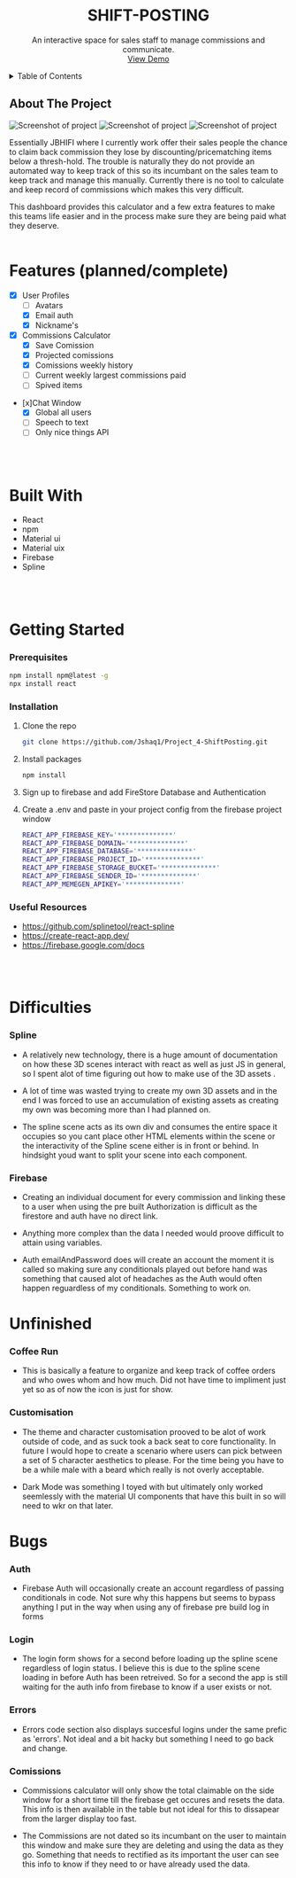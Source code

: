 <div align="center">

  <h1 align="center">SHIFT-POSTING</h1>

  <p align="center">
    An interactive space for sales staff to manage commissions and communicate.
    <br />
    <a href="https://jshaq1.github.io/Project_4-ShiftPosting/undefined">View Demo</a>
    <br/>
  </p>
</div>

<details>
  <summary>Table of Contents</summary>
  <ol>
    <li>
      <a href="#about-the-project">About The Project</a>
      <ul>
        <li><a href="#features">Features</a></li>
        <li><a href="#built-with">Built With</a></li>
      </ul>
    </li>
    <li>
      <a href="#getting-started">Getting Started</a>
      <ul>
        <li><a href="#prerequisites">Prerequisites</a></li>
        <li><a href="#installation">Installation</a></li>
        <li><a href="#useful resources">Useful Resources</a></li>
      </ul>
    </li>
    <li><a href="#usage">Usage</a></li>
  </ol>
</details>

## About The Project

![Screenshot of project](./shiftposting/public/Screenshot%202023-03-03%20at%206.16.51%20pm.PNG?raw=true"HUE")
![Screenshot of project](./shiftposting/public/Screenshot%202023-03-03%20at%206.17.29%20pm.PNG?raw=true"HUE")
![Screenshot of project](./shiftposting/public/Screenshot%202023-03-03%20at%206.17.15%20pm.PNG?raw=true"HUE")

Essentially JBHIFI where I currently work offer their sales people the chance to claim back commission they lose by discounting/pricematching items below a thresh-hold. The trouble is naturally they do not provide an automated way to keep track of this so its incumbant on the sales team to keep track and manage this manually. Currently there is no tool to calculate and keep record of commissions which makes this very difficult. 

This dashboard provides this calculator and a few extra features to make this teams life easier and in the process make sure they are being paid what they deserve. 
<br/>
<br/>
# Features (planned/complete)
 - [x] User Profiles 
    - [ ] Avatars
    - [x] Email auth
    - [x] Nickname's

 - [x] Commissions Calculator
    - [x] Save Comission
    - [x] Projected comissions
    - [x] Comissions weekly history
    - [ ] Current weekly largest commissions paid
    - [ ] Spived items
    
- [x]Chat Window
    - [x] Global all users 
    - [ ] Speech to text 
    - [ ] Only nice things API
<br/>
<br/>

# Built With

- React 
- npm 
- Material ui 
- Material uix 
- Firebase 
- Spline 

<br/>
<br/>

#  Getting Started

### Prerequisites

 ```sh
 npm install npm@latest -g
 npx install react
 ```

 ### Installation
 1. Clone the repo
    ```sh
    git clone https://github.com/Jshaq1/Project_4-ShiftPosting.git
    ```

 2. Install packages
    ```sh
    npm install
    ```

3. Sign up to firebase and add FireStore Database and Authentication 
4. Create a .env and paste in your project config from the firebase project window
    ```sh
    REACT_APP_FIREBASE_KEY='**************'
    REACT_APP_FIREBASE_DOMAIN='**************'
    REACT_APP_FIREBASE_DATABASE='**************'
    REACT_APP_FIREBASE_PROJECT_ID='**************'
    REACT_APP_FIREBASE_STORAGE_BUCKET='**************'
    REACT_APP_FIREBASE_SENDER_ID='**************'
    REACT_APP_MEMEGEN_APIKEY='**************'
    ```

### Useful Resources 
- https://github.com/splinetool/react-spline
- https://create-react-app.dev/
- https://firebase.google.com/docs
    

<br/><br/>
# Difficulties

### Spline 
 - A relatively new technology, there is a huge amount of documentation on how these 3D scenes interact with react as well as just JS in general, so I spent alot of time figuring out how to make use of the 3D assets . 

 - A lot of time was wasted trying to create my own 3D assets and in the end I was forced to use an accumulation of existing assets as creating my own was becoming more than I had planned on. 

 - The spline scene acts as its own div and consumes the entire space it occupies so you cant place other HTML elements within the scene or the interactivity of the Spline scene either is in front or behind. In hindsight youd want to split your scene into each component. 

 ### Firebase 
 - Creating an individual document for every commission and linking these to a user when using the pre built Authorization is difficult as the firestore and auth have no direct link. 

 - Anything more complex than the data I needed would proove difficult to attain using variables. 

 - Auth emailAndPassword does will create an account the moment it is called so making sure any conditionals played out before hand was something that caused alot of headaches as the Auth would often happen reguardless of my conditionals. Something to work on. 


# Unfinished 

### Coffee Run 
- This is basically a feature to organize and keep track of coffee orders and who owes whom and how much. Did not have time to impliment just yet so as of now the icon is just for show. 

### Customisation
- The theme and character customisation prooved to be alot of work outside of code, and as suck took a back seat to core functionality. In future I would hope to create a scenario where users can pick between a set of 5 character aesthetics to please. For the time being you have to be a while male with a beard which really is not overly acceptable. 

- Dark Mode was something I toyed with but ultimately only worked seemlessly with the material UI components that have this built in so will need to wkr on that later. 


 # Bugs
 
 ### Auth
 - Firebase Auth will occasionally create an account regardless of passing conditionals in code. Not sure why this happens but seems to bypass anything I put in the way when using any of firebase pre build log in forms 

### Login
- The login form shows for a second before loading up the spline scene regardless of login status. I believe this is due to the spline scene loading in before Auth has been retreived. So for a second the app is still waiting for the auth info from firebase to know if a user exists or not. 

### Errors 
- Errors code section also displays succesful logins under the same prefic as 'errors'. Not ideal and a bit hacky but something I need to go back and change. 

### Comissions 
- Commissions calculator will only show the total claimable on the side window for a short time till the firebase get occures and resets the data. This info is then available in the table but not ideal for this to dissapear from the larger display too fast. 

- The Commissions are not dated so its incumbant on the user to maintain this window and make sure they are deleting and using the data as they go. Something that needs to rectified as its important the user can see this info to know if they need to or have already used the data. 


